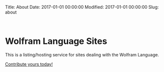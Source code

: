 Title: About
Date: 2017-01-01 00:00:00
Modified: 2017-01-01 00:00:00
Slug: about

<a id="wolframlanguagesites" class="Section" style="width:0;height:0;margin:0;padding:0;">&zwnj;</a>

# Wolfram Language Sites

This is a listing/hosting service for sites dealing with the Wolfram Language. 

[Contribute yours today!](https://github.com/wlsites/wlsites.github.io/issues)